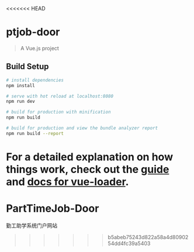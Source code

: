 <<<<<<< HEAD
# ptjob-door

> A Vue.js project

## Build Setup

``` bash
# install dependencies
npm install

# serve with hot reload at localhost:8080
npm run dev

# build for production with minification
npm run build

# build for production and view the bundle analyzer report
npm run build --report
```

For a detailed explanation on how things work, check out the [guide](http://vuejs-templates.github.io/webpack/) and [docs for vue-loader](http://vuejs.github.io/vue-loader).
=======
# PartTimeJob-Door
勤工助学系统门户网站
>>>>>>> b5abeb75243d822a58a4d8090254dd4fc39a5403
